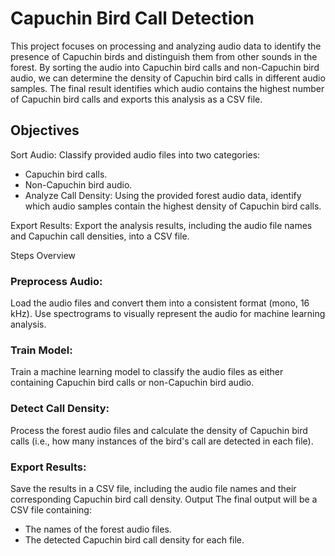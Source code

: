 # Capuchin Bird Call Detection

This project focuses on processing and analyzing audio data to identify the presence of Capuchin birds and distinguish them from other sounds in the forest. By sorting the audio into Capuchin bird calls and non-Capuchin bird audio, we can determine the density of Capuchin bird calls in different audio samples. The final result identifies which audio contains the highest number of Capuchin bird calls and exports this analysis as a CSV file.

## Objectives
Sort Audio: Classify provided audio files into two categories:

- Capuchin bird calls.
- Non-Capuchin bird audio.
- Analyze Call Density: Using the provided forest audio data, identify which audio samples contain the highest density of Capuchin bird calls.

Export Results: Export the analysis results, including the audio file names and Capuchin call densities, into a CSV file.

Steps Overview
### Preprocess Audio:

Load the audio files and convert them into a consistent format (mono, 16 kHz).
Use spectrograms to visually represent the audio for machine learning analysis.

### Train Model:

Train a machine learning model to classify the audio files as either containing Capuchin bird calls or non-Capuchin bird audio.

### Detect Call Density:

Process the forest audio files and calculate the density of Capuchin bird calls (i.e., how many instances of the bird's call are detected in each file).

### Export Results:

Save the results in a CSV file, including the audio file names and their corresponding Capuchin bird call density.
Output
The final output will be a CSV file containing:

- The names of the forest audio files.
- The detected Capuchin bird call density for each file.